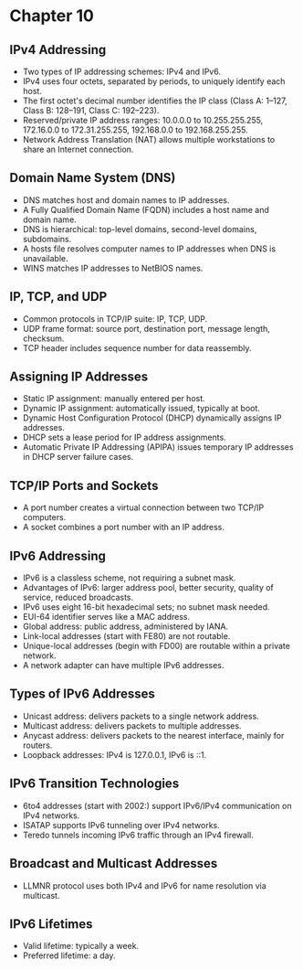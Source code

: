 
# Chapter 10

## IPv4 Addressing
- Two types of IP addressing schemes: IPv4 and IPv6.
- IPv4 uses four octets, separated by periods, to uniquely identify each host.
- The first octet's decimal number identifies the IP class (Class A: 1–127, Class B: 128–191, Class C: 192–223).
- Reserved/private IP address ranges: 10.0.0.0 to 10.255.255.255, 172.16.0.0 to 172.31.255.255, 192.168.0.0 to 192.168.255.255.
- Network Address Translation (NAT) allows multiple workstations to share an Internet connection.

## Domain Name System (DNS)
- DNS matches host and domain names to IP addresses.
- A Fully Qualified Domain Name (FQDN) includes a host name and domain name.
- DNS is hierarchical: top-level domains, second-level domains, subdomains.
- A hosts file resolves computer names to IP addresses when DNS is unavailable.
- WINS matches IP addresses to NetBIOS names.

## IP, TCP, and UDP
- Common protocols in TCP/IP suite: IP, TCP, UDP.
- UDP frame format: source port, destination port, message length, checksum.
- TCP header includes sequence number for data reassembly.

## Assigning IP Addresses
- Static IP assignment: manually entered per host.
- Dynamic IP assignment: automatically issued, typically at boot.
- Dynamic Host Configuration Protocol (DHCP) dynamically assigns IP addresses.
- DHCP sets a lease period for IP address assignments.
- Automatic Private IP Addressing (APIPA) issues temporary IP addresses in DHCP server failure cases.

## TCP/IP Ports and Sockets
- A port number creates a virtual connection between two TCP/IP computers.
- A socket combines a port number with an IP address.

## IPv6 Addressing
- IPv6 is a classless scheme, not requiring a subnet mask.
- Advantages of IPv6: larger address pool, better security, quality of service, reduced broadcasts.
- IPv6 uses eight 16-bit hexadecimal sets; no subnet mask needed.
- EUI-64 identifier serves like a MAC address.
- Global address: public address, administered by IANA.
- Link-local addresses (start with FE80) are not routable.
- Unique-local addresses (begin with FD00) are routable within a private network.
- A network adapter can have multiple IPv6 addresses.

## Types of IPv6 Addresses
- Unicast address: delivers packets to a single network address.
- Multicast address: delivers packets to multiple addresses.
- Anycast address: delivers packets to the nearest interface, mainly for routers.
- Loopback addresses: IPv4 is 127.0.0.1, IPv6 is ::1.

## IPv6 Transition Technologies
- 6to4 addresses (start with 2002:) support IPv6/IPv4 communication on IPv4 networks.
- ISATAP supports IPv6 tunneling over IPv4 networks.
- Teredo tunnels incoming IPv6 traffic through an IPv4 firewall.

## Broadcast and Multicast Addresses
- LLMNR protocol uses both IPv4 and IPv6 for name resolution via multicast.

## IPv6 Lifetimes
- Valid lifetime: typically a week.
- Preferred lifetime: a day.

